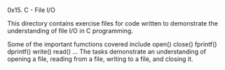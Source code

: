 0x15. C - File I/O

This directory contains exercise files for code written to demonstrate the understanding of file I/O in C programming. 

Some of the important fumctions covered include
open()
close()
fprintf()
dprintf()
write()
read()
...
The tasks demonstrate an understanding of opening a file, reading from a file, writing to a file, and closing it. 

